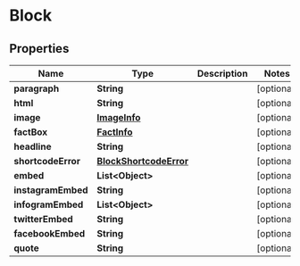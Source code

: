 

# Block

## Properties

Name | Type | Description | Notes
------------ | ------------- | ------------- | -------------
**paragraph** | **String** |  |  [optional]
**html** | **String** |  |  [optional]
**image** | [**ImageInfo**](ImageInfo.md) |  |  [optional]
**factBox** | [**FactInfo**](FactInfo.md) |  |  [optional]
**headline** | **String** |  |  [optional]
**shortcodeError** | [**BlockShortcodeError**](BlockShortcodeError.md) |  |  [optional]
**embed** | **List&lt;Object&gt;** |  |  [optional]
**instagramEmbed** | **String** |  |  [optional]
**infogramEmbed** | **List&lt;Object&gt;** |  |  [optional]
**twitterEmbed** | **String** |  |  [optional]
**facebookEmbed** | **String** |  |  [optional]
**quote** | **String** |  |  [optional]




